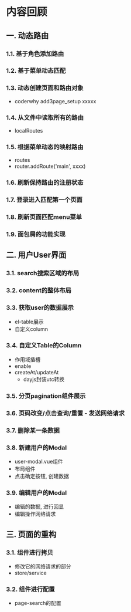# 内容回顾

## 一. 动态路由

### 1.1. 基于角色添加路由





### 1.2. 基于菜单动态匹配





### 1.3. 动态创建页面和路由对象

* coderwhy add3page_setup xxxxx







### 1.4. 从文件中读取所有的路由

* localRoutes





### 1.5. 根据菜单动态的映射路由

* routes
* router.addRoute('main', xxxx)





### 1.6. 刷新保持路由的注册状态







### 1.7. 登录进入匹配第一个页面







### 1.8. 刷新页面匹配menu菜单





### 1.9. 面包屑的功能实现







## 二. 用户User界面

### 3.1. search搜索区域的布局







### 3.2. content的整体布局





### 3.3. 获取user的数据展示

* el-table展示
* 自定义column





### 3.4. 自定义Table的Column

* 作用域插槽
* enable
* createAt/updateAt
  * dayjs封装utc转换





### 3.5. 分页pagination组件展示







### 3.6. 页码改变/点击查询/重置 - 发送网络请求







### 3.7. 删除某一条数据





### 3.8. 新建用户的Modal

* user-modal.vue组件
* 布局组件
* 点击确定按钮, 创建数据





### 3.9. 编辑用户的Modal

* 编辑的数据, 进行回显
* 编辑操作网络请求







## 三. 页面的重构

### 3.1. 组件进行拷贝

* 修改它的网络请求的部分
* store/service







### 3.2. 组件进行配置

* page-search的配置









